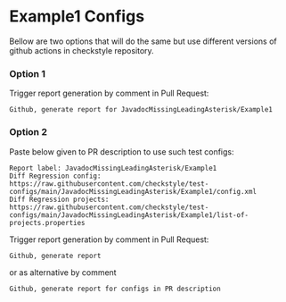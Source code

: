 # Example1 Configs

Bellow are two options that will do the same but use different versions
of github actions in checkstyle repository.


### Option 1
Trigger report generation by comment in Pull Request:
```
Github, generate report for JavadocMissingLeadingAsterisk/Example1
```

### Option 2

Paste below given to PR description to use such test configs:
```
Report label: JavadocMissingLeadingAsterisk/Example1
Diff Regression config: https://raw.githubusercontent.com/checkstyle/test-configs/main/JavadocMissingLeadingAsterisk/Example1/config.xml
Diff Regression projects: https://raw.githubusercontent.com/checkstyle/test-configs/main/JavadocMissingLeadingAsterisk/Example1/list-of-projects.properties
```

Trigger report generation by comment in Pull Request:
```
Github, generate report
```
or as alternative by comment
```
Github, generate report for configs in PR description
```
